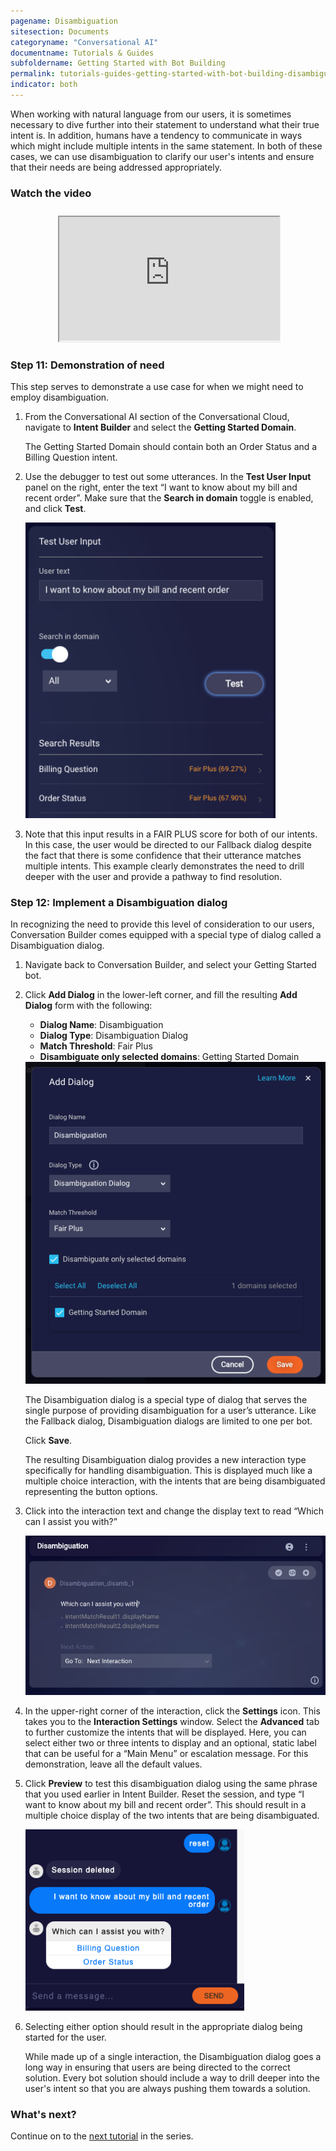 ```yaml
---
pagename: Disambiguation
sitesection: Documents
categoryname: "Conversational AI"
documentname: Tutorials & Guides
subfoldername: Getting Started with Bot Building
permalink: tutorials-guides-getting-started-with-bot-building-disambiguation.html
indicator: both
---
```


When working with natural language from our users, it is sometimes necessary to dive further into their statement to understand what their true intent is. In addition, humans have a tendency to communicate in ways which might include multiple intents in the same statement. In both of these cases, we can use disambiguation to clarify our user's intents and ensure that their needs are being addressed appropriately.

### Watch the video

<div style="display: block; position: relative; max-width: 70%;margin:0 auto;"><div style="padding-top: 56.25%;"><iframe src="https://player.vimeo.com/video/455215972" allowfullscreen="" webkitallowfullscreen="" mozallowfullscreen="" style="width: 100%; height: 100%; position: absolute; top: 10px; bottom: 0; right: 0; left: 0;"></iframe></div></div>
<br>

### Step 11: Demonstration of need
This step serves to demonstrate a use case for when we might need to employ disambiguation.

1. From the Conversational AI section of the Conversational Cloud, navigate to **Intent Builder** and select the **Getting Started Domain**.

    The Getting Started Domain should contain both an Order Status and a Billing Question intent.

2. Use the debugger to test out some utterances. In the **Test User Input** panel on the right, enter the text “I want to know about my bill and recent order”. Make sure that the **Search in domain** toggle is enabled, and click **Test**.

    <img class="fancyimage" style="width:400px" src="img/ConvoBuilder/getstartedtutorial/disambiguation_need.png" alt="">

3. Note that this input results in a FAIR PLUS score for both of our intents. In this case, the user would be directed to our Fallback dialog despite the fact that there is some confidence that their utterance matches multiple intents. This example clearly demonstrates the need to drill deeper with the user and provide a pathway to find resolution.

### Step 12: Implement a Disambiguation dialog

In recognizing the need to provide this level of consideration to our users, Conversation Builder comes equipped with a special type of dialog called a Disambiguation dialog.

1. Navigate back to Conversation Builder, and select your Getting Started bot.
2. Click **Add Dialog** in the lower-left corner, and fill the resulting **Add Dialog** form with the following:
    * **Dialog Name**: Disambiguation
    * **Dialog Type**: Disambiguation Dialog
    * **Match Threshold**: Fair Plus
    * **Disambiguate only selected domains**: Getting Started Domain

    <img class="fancyimage" style="width:500px" src="img/ConvoBuilder/getstartedtutorial/add_disambig_dialog.png" alt="">

    The Disambiguation dialog is a special type of dialog that serves the single purpose of providing disambiguation for a user’s utterance. Like the Fallback dialog, Disambiguation dialogs are limited to one per bot.

    Click **Save**.

    The resulting Disambiguation dialog provides a new interaction type specifically for handling disambiguation. This is displayed much like a multiple choice interaction, with the intents that are being disambiguated representing the button options.

3. Click into the interaction text and change the display text to read “Which can I assist you with?”

    <img class="fancyimage" style="width:700px" src="img/ConvoBuilder/getstartedtutorial/disambig_interaction.png" alt="">

4. In the upper-right corner of the interaction, click the **Settings** icon. This takes you to the **Interaction Settings** window. Select the **Advanced** tab to further customize the intents that will be displayed. Here, you can select either two or three intents to display and an optional, static label that can be useful for a “Main Menu” or escalation message. For this demonstration, leave all the default values.

5. Click **Preview** to test this disambiguation dialog using the same phrase that you used earlier in Intent Builder. Reset the session, and type “I want to know about my bill and recent order”. This should result in a multiple choice display of the two intents that are being disambiguated.

    <img class="fancyimage" style="width:350px" src="img/ConvoBuilder/getstartedtutorial/preview_7.png" alt="">

6. Selecting either option should result in the appropriate dialog being started for the user.

    While made up of a single interaction, the Disambiguation dialog goes a long way in ensuring that users are being directed to the correct solution. Every bot solution should include a way to drill deeper into the user's intent so that you are always pushing them towards a solution.

### What's next?

Continue on to the [next tutorial](tutorials-guides-getting-started-with-bot-building-deploy-the-bot.html) in the series.